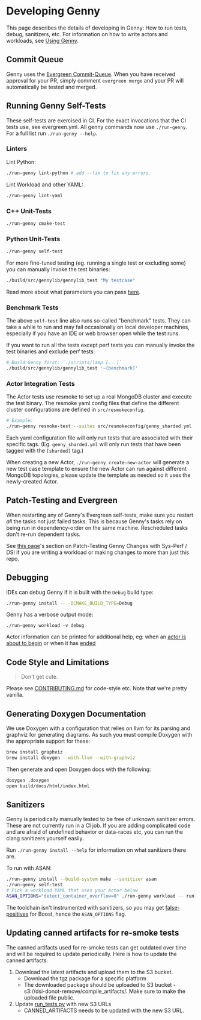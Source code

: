 # Developing Genny

This page describes the details of developing in Genny: How to run tests, debug, sanitizers, etc.
For information on how to write actors and workloads, see [Using Genny](./using.md).

## Commit Queue

Genny uses the [Evergreen Commit-Queue][cq]. When you have received approval
for your PR, simply comment `evergreen merge` and your PR will automatically
be tested and merged.

[cq]: https://github.com/evergreen-ci/evergreen/wiki/Commit-Queue


## Running Genny Self-Tests

These self-tests are exercised in CI. For the exact invocations that the CI tests use, see evergreen.yml.
All genny commands now use `./run-genny`. For a full list run `./run-genny --help`.

### Linters


Lint Python:

```sh
./run-genny lint-python # add --fix to fix any errors.
```

Lint Workload and other YAML:

```sh
./run-genny lint-yaml
```

### C++ Unit-Tests

```sh
./run-genny cmake-test
```

### Python Unit-Tests
```sh
./run-genny self-test
```

For more fine-tuned testing (eg. running a single test or excluding some) you
can manually invoke the test binaries:

```sh
./build/src/gennylib/gennylib_test "My testcase"
```

Read more about what parameters you can pass [here][catch2].

[catch2]: https://github.com/catchorg/Catch2/blob/v2.5.0/docs/command-line.md#specifying-which-tests-to-run


### Benchmark Tests

The above `self-test` line also runs so-called "benchmark" tests. They
can take a while to run and may fail occasionally on local developer
machines, especially if you have an IDE or web browser open while the
test runs.

If you want to run all the tests except perf tests you can manually
invoke the test binaries and exclude perf tests:

```sh
# Build Genny first: `./scripts/lamp [...]`
./build/src/gennylib/gennylib_test '~[benchmark]'
```


### Actor Integration Tests

The Actor tests use resmoke to set up a real MongoDB cluster and execute
the test binary. The resmoke yaml config files that define the different
cluster configurations are defined in `src/resmokeconfig`.

```sh
# Example:
./run-genny resmoke-test --suites src/resmokeconfig/genny_sharded.yml
```

Each yaml configuration file will only run tests that are associated
with their specific tags. (Eg. `genny_sharded.yml` will only run
tests that have been tagged with the `[sharded]` tag.)

When creating a new Actor, `./run-genny create-new-actor` will generate a new test case
template to ensure the new Actor can run against different MongoDB topologies,
please update the template as needed so it uses the newly-created Actor.


## Patch-Testing and Evergreen

When restarting any of Genny's Evergreen self-tests, make sure you
restart *all* the tasks not just failed tasks. This is because Genny's
tasks rely on being run in dependency-order on the same machine.
Rescheduled tasks don't re-run dependent tasks.

See [this page](./using.md)'s section on Patch-Testing Genny Changes with Sys-Perf / DSI
if you are writing a workload or making changes to more than just this repo.

## Debugging

IDEs can debug Genny if it is built with the `Debug` build type:

```sh
./run-genny install -- -DCMAKE_BUILD_TYPE=Debug
```

Genny has a verbose output mode:

```shell
./run-genny workload -v debug
```

Actor information can be printed for additional help, eg: when an
[actor is about to begin](https://github.com/mongodb/genny/blob/a3fd9cb1ee9954877281922cf5959b635d889599/src/cast_core/src/HelloWorld.cpp#L42-L45)
or when it has [ended](https://github.com/mongodb/genny/blob/a3fd9cb1ee9954877281922cf5959b635d889599/src/cast_core/src/HelloWorld.cpp#L58)

## Code Style and Limitations

> Don't get cute.

Please see [CONTRIBUTING.md](./CONTRIBUTING.md) for code-style etc.
Note that we're pretty vanilla.

## Generating Doxygen Documentation

We use Doxygen with a configuration that relies on llvm for its parsing
and graphviz for generating diagrams. As such you must compile Doxygen
with the appropriate support for these:

```sh
brew install graphviz
brew install doxygen --with-llvm --with-graphviz
```

Then generate and open Doxygen docs with the following:

```sh
doxygen .doxygen
open build/docs/html/index.html
```

## Sanitizers

Genny is periodically manually tested to be free of unknown sanitizer
errors. These are not currently run in a CI job. If you are adding
complicated code and are afraid of undefined behavior or data-races
etc, you can run the clang sanitizers yourself easily.

Run `./run-genny install --help` for information on what sanitizers there are.

To run with ASAN:

```sh
./run-genny install --build-system make --sanitizer asan
./run-genny self-test
# Pick a workload YAML that uses your Actor below
ASAN_OPTIONS="detect_container_overflow=0" ./run-genny workload -- run ./src/workloads/docs/HelloWorld.yml
```

The toolchain isn't instrumented with sanitizers, so you may get
[false-positives][fp] for Boost, hence the `ASAN_OPTIONS` flag.


## Updating canned artifacts for re-smoke tests
The canned artifacts used for re-smoke tests can get outdated over time and will be required to update periodically.
Here is how to update the canned artifacts.

1. Download the latest artifacts and upload them to the S3 bucket.
	- Download the tgz package for a specific platform
  	- The downloaded package should be uploaded to S3 bucket - s3://dsi-donot-remove/compile_artifacts/. Make sure to make the uploaded file public.
2. Update [run_tests.py](https://github.com/mongodb/genny/blob/master/src/lamplib/src/genny/tasks/run_tests.py) with new S3 URLs
  	- CANNED_ARTIFACTS needs to be updated with the new S3 URL.

[fp]: https://github.com/google/sanitizers/wiki/AddressSanitizerContainerOverflow#false-positives
[pi]: https://github.com/mongodb/genny/blob/762b08ee3b71184d5f521e82f7ce6d6eeb3c0cc9/src/workloads/docs/ParallelInsert.yml#L183-L189
